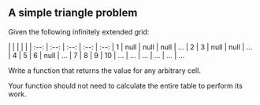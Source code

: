 ## A simple triangle problem

Given the following infinitely extended grid:

|      |      |      |      |
| :--: | :--: | :--: | :--: | :--:
|   1  | null | null | null | ...
|   2  |   3  | null | null | ...
|   4  |   5  |   6  | null | ...
|   7  |   8  |   9  |  10  | ...
|  ... |  ... |  ... |  ... | ...

Write a function that returns the value for any arbitrary cell.

Your function should not need to calculate the entire table to perform its work.
